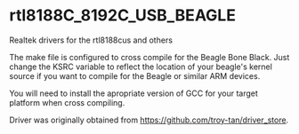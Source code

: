 rtl8188C_8192C_USB_BEAGLE
=========================

Realtek drivers for the rtl8188cus and others

The make file is configured to cross compile for the Beagle Bone Black. Just change the KSRC variable to reflect the location of your beagle's kernel source if you want to compile for the Beagle or similar ARM devices.

You will need to install the apropriate version of GCC for your target platform when cross compiling.

Driver was originally obtained from https://github.com/troy-tan/driver_store.
